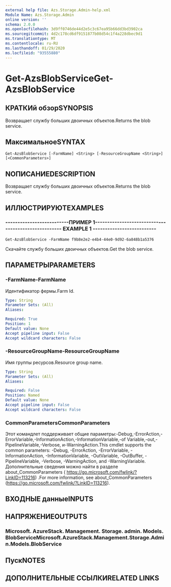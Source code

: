 ```yaml
---
external help file: Azs.Storage.Admin-help.xml
Module Name: Azs.Storage.Admin
online version: ''
schema: 2.0.0
ms.openlocfilehash: 3d9ff0746de44d2e5c3c67ea95b66dd3bd3902ca
ms.sourcegitcommit: 4d2c178cd6df9151877b08d54c1f4a228dbec9d1
ms.translationtype: MT
ms.contentlocale: ru-RU
ms.lasthandoff: 01/29/2020
ms.locfileid: "93555880"
---
```

# <span data-ttu-id="4777a-101">Get-AzsBlobService</span><span class="sxs-lookup"><span data-stu-id="4777a-101">Get-AzsBlobService</span></span>

## <span data-ttu-id="4777a-102">КРАТКИй обзор</span><span class="sxs-lookup"><span data-stu-id="4777a-102">SYNOPSIS</span></span>
<span data-ttu-id="4777a-103">Возвращает службу больших двоичных объектов.</span><span class="sxs-lookup"><span data-stu-id="4777a-103">Returns the blob service.</span></span>

## <span data-ttu-id="4777a-104">Максимальное</span><span class="sxs-lookup"><span data-stu-id="4777a-104">SYNTAX</span></span>

```
Get-AzsBlobService [-FarmName] <String> [-ResourceGroupName <String>] [<CommonParameters>]
```

## <span data-ttu-id="4777a-105">NОПИСАНИЕ</span><span class="sxs-lookup"><span data-stu-id="4777a-105">DESCRIPTION</span></span>
<span data-ttu-id="4777a-106">Возвращает службу больших двоичных объектов.</span><span class="sxs-lookup"><span data-stu-id="4777a-106">Returns the blob service.</span></span>

## <span data-ttu-id="4777a-107">ИЛЛЮСТРИРУЮТ</span><span class="sxs-lookup"><span data-stu-id="4777a-107">EXAMPLES</span></span>

### <span data-ttu-id="4777a-108">--------------------------ПРИМЕР 1--------------------------</span><span class="sxs-lookup"><span data-stu-id="4777a-108">-------------------------- EXAMPLE 1 --------------------------</span></span>
```
Get-AzsBlobService -FarmName f9b8e2e2-e4b4-44e0-9d92-6a848b1a5376
```

<span data-ttu-id="4777a-109">Скачайте службу больших двоичных объектов.</span><span class="sxs-lookup"><span data-stu-id="4777a-109">Get the blob service.</span></span>

## <span data-ttu-id="4777a-110">ПАРАМЕТРЫ</span><span class="sxs-lookup"><span data-stu-id="4777a-110">PARAMETERS</span></span>

### <span data-ttu-id="4777a-111">-FarmName</span><span class="sxs-lookup"><span data-stu-id="4777a-111">-FarmName</span></span>
<span data-ttu-id="4777a-112">Идентификатор фермы.</span><span class="sxs-lookup"><span data-stu-id="4777a-112">Farm Id.</span></span>

```yaml
Type: String
Parameter Sets: (All)
Aliases: 

Required: True
Position: 1
Default value: None
Accept pipeline input: False
Accept wildcard characters: False
```

### <span data-ttu-id="4777a-113">-ResourceGroupName</span><span class="sxs-lookup"><span data-stu-id="4777a-113">-ResourceGroupName</span></span>
<span data-ttu-id="4777a-114">Имя группы ресурсов.</span><span class="sxs-lookup"><span data-stu-id="4777a-114">Resource group name.</span></span>

```yaml
Type: String
Parameter Sets: (All)
Aliases: 

Required: False
Position: Named
Default value: None
Accept pipeline input: False
Accept wildcard characters: False
```

### <span data-ttu-id="4777a-115">CommonParameters</span><span class="sxs-lookup"><span data-stu-id="4777a-115">CommonParameters</span></span>
<span data-ttu-id="4777a-116">Этот командлет поддерживает общие параметры:-Debug,-ErrorAction,-ErrorVariable,-InformationAction,-InformationVariable,-of Variable,-out,-PipelineVariable,-Verbose, и-WarningAction.</span><span class="sxs-lookup"><span data-stu-id="4777a-116">This cmdlet supports the common parameters: -Debug, -ErrorAction, -ErrorVariable, -InformationAction, -InformationVariable, -OutVariable, -OutBuffer, -PipelineVariable, -Verbose, -WarningAction, and -WarningVariable.</span></span> <span data-ttu-id="4777a-117">Дополнительные сведения можно найти в разделе about_CommonParameters ( https://go.microsoft.com/fwlink/?LinkID=113216) .</span><span class="sxs-lookup"><span data-stu-id="4777a-117">For more information, see about_CommonParameters (https://go.microsoft.com/fwlink/?LinkID=113216).</span></span>

## <span data-ttu-id="4777a-118">ВХОДНЫЕ данные</span><span class="sxs-lookup"><span data-stu-id="4777a-118">INPUTS</span></span>

## <span data-ttu-id="4777a-119">НАПРЯЖЕНИЕ</span><span class="sxs-lookup"><span data-stu-id="4777a-119">OUTPUTS</span></span>

### <span data-ttu-id="4777a-120">Microsoft. AzureStack. Management. Storage. admin. Models. BlobService</span><span class="sxs-lookup"><span data-stu-id="4777a-120">Microsoft.AzureStack.Management.Storage.Admin.Models.BlobService</span></span>

## <span data-ttu-id="4777a-121">Пуск</span><span class="sxs-lookup"><span data-stu-id="4777a-121">NOTES</span></span>

## <span data-ttu-id="4777a-122">ДОПОЛНИТЕЛЬНЫЕ ССЫЛКИ</span><span class="sxs-lookup"><span data-stu-id="4777a-122">RELATED LINKS</span></span>

